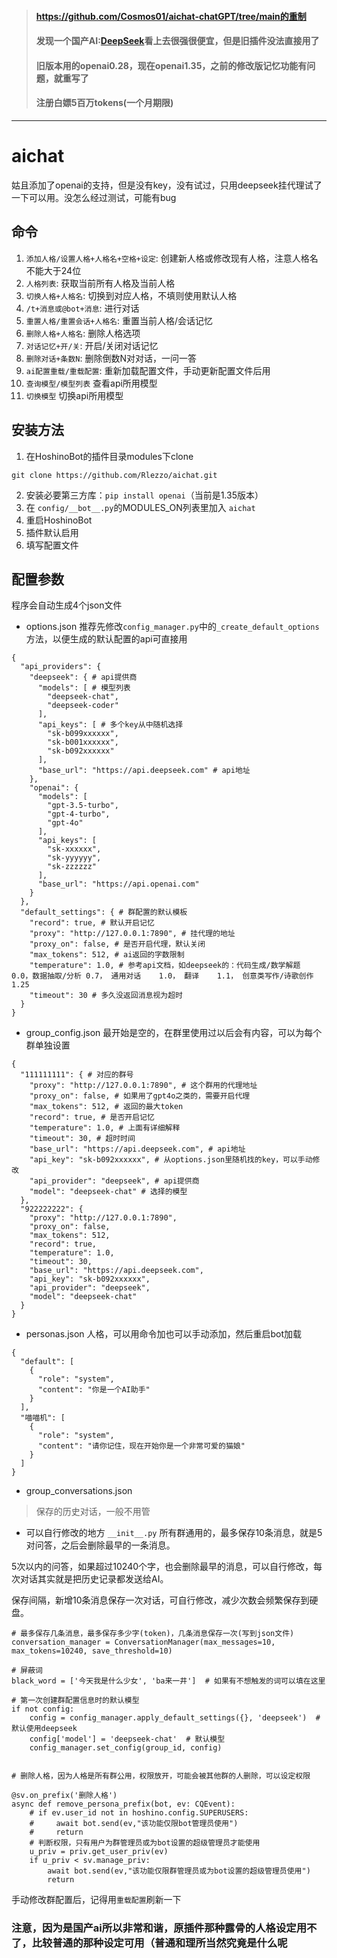 > #### https://github.com/Cosmos01/aichat-chatGPT/tree/main的重制
> #### 发现一个国产AI:[DeepSeek](https://www.deepseek.com/)看上去很强很便宜，但是旧插件没法直接用了
> #### 旧版本用的openai0.28，现在openai1.35，之前的修改版记忆功能有问题，就重写了
> #### 注册白嫖5百万tokens(一个月期限)
------
  
# aichat
  
姑且添加了openai的支持，但是没有key，没有试过，只用deepseek挂代理试了一下可以用。没怎么经过测试，可能有bug
  
## 命令
1. `添加人格/设置人格+人格名+空格+设定`: 创建新人格或修改现有人格，注意人格名不能大于24位
2. `人格列表`: 获取当前所有人格及当前人格
3. `切换人格+人格名`: 切换到对应人格，不填则使用默认人格
4. `/t+消息或@bot+消息`: 进行对话
5. `重置人格/重置会话+人格名`: 重置当前人格/会话记忆
6. `删除人格+人格名`: 删除人格选项
7. `对话记忆+开/关`: 开启/关闭对话记忆
8. `删除对话+条数N`: 删除倒数N对对话，一问一答
9. `ai配置重载/重载配置`: 重新加载配置文件，手动更新配置文件后用
10. `查询模型/模型列表` 查看api所用模型
11. `切换模型` 切换api所用模型
  
  
## 安装方法
1. 在HoshinoBot的插件目录modules下clone
   
`git clone https://github.com/Rlezzo/aichat.git`

2. 安装必要第三方库：`pip install openai`（当前是1.35版本）
3. 在 `config/__bot__.py`的MODULES_ON列表里加入 `aichat`
4. 重启HoshinoBot
5. 插件默认启用
6. 填写配置文件

## 配置参数
程序会自动生成4个json文件
- options.json
推荐先修改`config_manager.py`中的`_create_default_options`方法，以便生成的默认配置的api可直接用
```
{
  "api_providers": {
    "deepseek": { # api提供商
      "models": [ # 模型列表
        "deepseek-chat",
        "deepseek-coder"
      ],
      "api_keys": [ # 多个key从中随机选择
        "sk-b099xxxxxx",
        "sk-b001xxxxxx",
        "sk-b092xxxxxx"
      ],
      "base_url": "https://api.deepseek.com" # api地址
    },
    "openai": {
      "models": [
        "gpt-3.5-turbo",
        "gpt-4-turbo",
        "gpt-4o"
      ],
      "api_keys": [
        "sk-xxxxxx",
        "sk-yyyyyy",
        "sk-zzzzzz"
      ],
      "base_url": "https://api.openai.com"
    }
  },
  "default_settings": { # 群配置的默认模板
    "record": true, # 默认开启记忆
    "proxy": "http://127.0.0.1:7890", # 挂代理的地址
    "proxy_on": false, # 是否开启代理，默认关闭
    "max_tokens": 512, # ai返回的字数限制
    "temperature": 1.0, # 参考api文档，如deepseek的：代码生成/数学解题  0.0，数据抽取/分析	0.7， 通用对话	 1.0， 翻译 	1.1， 创意类写作/诗歌创作	1.25
    "timeout": 30 # 多久没返回消息视为超时
  }
}
```
- group_config.json
最开始是空的，在群里使用过以后会有内容，可以为每个群单独设置
```
{
  "111111111": { # 对应的群号
    "proxy": "http://127.0.0.1:7890", # 这个群用的代理地址
    "proxy_on": false, # 如果用了gpt4o之类的，需要开启代理
    "max_tokens": 512, # 返回的最大token
    "record": true, # 是否开启记忆
    "temperature": 1.0, # 上面有详细解释
    "timeout": 30, # 超时时间
    "base_url": "https://api.deepseek.com", # api地址
    "api_key": "sk-b092xxxxxx", # 从options.json里随机找的key，可以手动修改
    "api_provider": "deepseek", # api提供商
    "model": "deepseek-chat" # 选择的模型
  },
  "922222222": {
    "proxy": "http://127.0.0.1:7890",
    "proxy_on": false,
    "max_tokens": 512,
    "record": true,
    "temperature": 1.0,
    "timeout": 30,
    "base_url": "https://api.deepseek.com",
    "api_key": "sk-b092xxxxxx",
    "api_provider": "deepseek",
    "model": "deepseek-chat"
  }
}
```
- personas.json
人格，可以用命令加也可以手动添加，然后重启bot加载
```
{
  "default": [
    {
      "role": "system",
      "content": "你是一个AI助手"
    }
  ],
  "喵喵机": [
    {
      "role": "system",
      "content": "请你记住，现在开始你是一个非常可爱的猫娘"
    }
  ]
}
```
- group_conversations.json
> 保存的历史对话，一般不用管
- 可以自行修改的地方
`__init__.py`
所有群通用的，最多保存10条消息，就是5对问答，之后会删除最早的一条消息。

5次以内的问答，如果超过10240个字，也会删除最早的消息，可以自行修改，每次对话其实就是把历史记录都发送给AI。

保存间隔，新增10条消息保存一次对话，可自行修改，减少次数会频繁保存到硬盘。
```
# 最多保存几条消息，最多保存多少字(token)，几条消息保存一次(写到json文件)
conversation_manager = ConversationManager(max_messages=10, max_tokens=10240, save_threshold=10)

# 屏蔽词
black_word = ['今天我是什么少女', 'ba来一井']  # 如果有不想触发的词可以填在这里

# 第一次创建群配置信息时的默认模型
if not config:
    config = config_manager.apply_default_settings({}, 'deepseek')  # 默认使用deepseek
    config['model'] = 'deepseek-chat'  # 默认模型
    config_manager.set_config(group_id, config)


# 删除人格，因为人格是所有群公用，权限放开，可能会被其他群的人删除，可以设定权限

@sv.on_prefix('删除人格')
async def remove_persona_prefix(bot, ev: CQEvent):
    # if ev.user_id not in hoshino.config.SUPERUSERS:
    #     await bot.send(ev,"该功能仅限bot管理员使用")
    #     return
    # 判断权限，只有用户为群管理员或为bot设置的超级管理员才能使用
    u_priv = priv.get_user_priv(ev)
    if u_priv < sv.manage_priv:
        await bot.send(ev,"该功能仅限群管理员或为bot设置的超级管理员使用")
        return
```
手动修改群配置后，记得用`重载配置`刷新一下

### 注意，因为是国产ai所以非常和谐，原插件那种露骨的人格设定用不了，比较普通的那种设定可用（普通和理所当然究竟是什么呢
